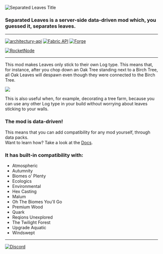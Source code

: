 ![Separated Leaves Title](https://teamdiopside.nl/assets/separatedleaves/title.png)

### Separated Leaves is a server-side data-driven mod which, you guessed it, separates leaves.

---
[![architectury-api](https://cdn.jsdelivr.net/npm/@intergrav/devins-badges@3/assets/cozy/requires/architectury-api_vector.svg)](https://modrinth.com/mod/architectury-api)
[![Fabric API](https://cdn.jsdelivr.net/npm/@intergrav/devins-badges@3/assets/cozy/requires/fabric-api_vector.svg)](https://modrinth.com/mod/fabric-api)
[![Forge](https://cdn.jsdelivr.net/npm/@intergrav/devins-badges@3/assets/cozy/supported/forge_vector.svg)](https://files.minecraftforge.net/net/minecraftforge/forge/)

[![RocketNode](https://teamdiopside.nl/assets/diopside/rocketnode.png)](https://billing.rocketnode.com/aff.php?aff=150440)

---

This mod makes Leaves only stick to their own Log type. This means that, for instance, after you chop down an Oak Tree standing next to a Birch Tree, all Oak Leaves will despawn even though they were connected to the Birch Tree.

![](https://teamdiopside.nl/assets/separatedleaves/showcase.gif)

This is also useful when, for example, decorating a tree farm, because you can use any other Log type in your build without worrying about leaves sticking to your walls.

### The mod is data-driven!

This means that you can add compatibility for any mod yourself, through data packs.  
Want to learn how? Take a look at the [Docs](https://docs.teamdiopside.nl/separated-leaves/).

### It has built-in compatibility with:
- Atmospheric
- Autumnity
- Biomes o' Plenty
- Ecologics
- Environmental
- Hex Casting
- Malum
- Oh The Biomes You'll Go
- Premium Wood
- Quark
- Reqions Unexplored
- The Twilight Forest
- Upgrade Aquatic
- Windswept

---

[![Discord](https://teamdiopside.nl/assets/diopside/Serverbanner.png)](https://teamdiopside.nl/discord/)

